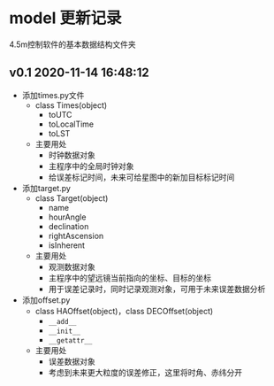 # model 更新记录

4.5m控制软件的基本数据结构文件夹



## v0.1 2020-11-14 16:48:12

- 添加times.py文件
  - class Times(object)
    - toUTC
    - toLocalTime
    - toLST
  - 主要用处
    - 时钟数据对象
    - 主程序中的全局时钟对象
    - 给误差标记时间，未来可给星图中的新加目标标记时间
- 添加target.py
  - class Target(object)
    - name
    - hourAngle
    - declination
    - rightAscension
    - isInherent
  - 主要用处
    - 观测数据对象
    - 主程序中的望远镜当前指向的坐标、目标的坐标
    - 用于误差记录时，同时记录观测对象，可用于未来误差数据分析
- 添加offset.py
  - class HAOffset(object)，class DECOffset(object)
    - `__add__`
    - `__init__`
    - `__getattr__`
  - 主要用处
    - 误差数据对象
    - 考虑到未来更大粒度的误差修正，这里将时角、赤纬分开